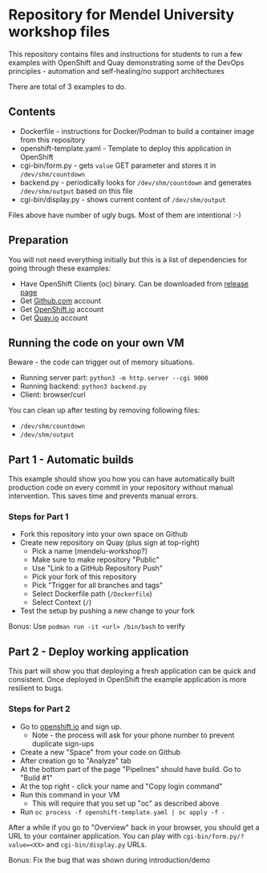 # Repository for Mendel University workshop files

This repository contains files and instructions for students to run a few
examples with OpenShift and Quay demonstrating some of the DevOps principles -
automation and self-healing/no support architectures

There are total of 3 examples to do.

## Contents

* Dockerfile - instructions for Docker/Podman to build a container image from
               this repository
* openshift-template.yaml - Template to deploy this application in OpenShift
* cgi-bin/form.py - gets `value` GET parameter and stores it in
       `/dev/shm/countdown`
* backend.py - periodically looks for `/dev/shm/countdown` and generates
       `/dev/shm/output` based on this file
* cgi-bin/display.py - shows current content of `/dev/shm/output`

Files above have number of ugly bugs. Most of them are intentional :-)

## Preparation

You will not need everything initially but this is a list of dependencies for
going through these examples:

* Have OpenShift Clients (oc) binary. Can be downloaded from [release page](https://github.com/openshift/origin/releases/tag/v3.11.0)
* Get [Github.com](https://github.com) account
* Get [OpenShift.io](https://openshift.io) account
* Get [Quay.io](https://quay.io) account

## Running the code on your own VM

Beware - the code can trigger out of memory situations.

* Running server part: `python3 -m http.server --cgi 9000`
* Running backend: `python3 backend.py`
* Client: browser/curl

You can clean up after testing by removing following files:

* `/dev/shm/countdown`
* `/dev/shm/output`

## Part 1 - Automatic builds

This example should show you how you can have automatically built production
code on every commit in your repository without manual intervention. This saves
time and prevents manual errors.

### Steps for Part 1

* Fork this repository into your own space on Github
* Create new repository on Quay (plus sign at top-right)
  * Pick a name (mendelu-workshop?)
  * Make sure to make repository "Public"
  * Use "Link to a GitHub Repository Push"
  * Pick your fork of this repository
  * Pick "Trigger for all branches and tags"
  * Select Dockerfile path (`/Dockerfile`)
  * Select Context (`/`)
* Test the setup by pushing a new change to your fork

Bonus: Use `podman run -it <url> /bin/bash` to verify

## Part 2 - Deploy working application

This part will show you that deploying a fresh application can be quick and
consistent. Once deployed in OpenShift the example application is more resilient
to bugs.

### Steps for Part 2

* Go to [openshift.io](https://openshift.io/) and sign up.
  * Note - the process will ask for your phone number to prevent duplicate
    sign-ups
* Create a new "Space" from your code on Github
* After creation go to "Analyze" tab
* At the bottom part of the page "Pipelines" should have build. Go to "Build #1"
* At the top right - click your name and "Copy login command"
* Run this command in your VM
  * This will require that you set up "oc" as described above
* Run `oc process -f openshift-template.yaml | oc apply -f -`

After a while if you go to "Overview" back in your browser, you should get a URL
to your container application. You can play with `cgi-bin/form.py/?value=<XX>`
and `cgi-bin/display.py` URLs.

Bonus: Fix the bug that was shown during introduction/demo
